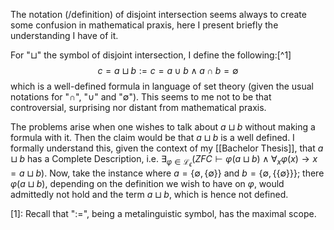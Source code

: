 The notation (/definition) of disjoint intersection seems always to create some confusion in mathematical praxis, here I present briefly the understanding I have of it.

For "$\sqcup$" the symbol of disjoint intersection, I define the following:[^1] $$c = a \sqcup b := c = a \cup b \land a \cap b = \emptyset$$which is a well-defined formula in language of set theory (given the usual notations for "$\cap$", "$\cup$" and "$\emptyset$"). This seems to me not to be that controversial, surprising nor distant from mathematical praxis.

The problems arise when one wishes to talk about $a \sqcup b$ without making a formula with it. Then the claim would be that $a \sqcup b$ is a well defined. I formally understand this, given the context of my [[Bachelor Thesis]], that $a \sqcup b$ has a Complete Description, i.e. $\exists_{\varphi \in \mathcal{L}_\epsilon} (ZFC \vdash \varphi(a \sqcup b) \land \forall_{x} \varphi(x) \to x = a \sqcup b)$. Now, take the instance where $a = \{\emptyset, \{\emptyset\}\}$ and $b = \{\emptyset, \{\{\emptyset\}\}\}$; there $\varphi(a \sqcup b)$, depending on the definition we wish to have on $\varphi$, would admittedly not hold and the term $a \sqcup b$, which is hence not defined.

[1]: Recall that "$:=$", being a metalinguistic symbol, has the maximal scope.